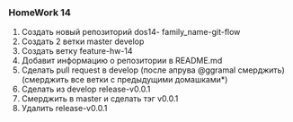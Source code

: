 

### HomeWork 14
1. Создать новый репозиторий dos14-
family_name-git-flow
2. Создать 2 ветки master develop
3. Cоздать ветку feature-hw-14
4. Добавит информацию о репозитории в
README.md
5. Сделать pull request в develop (после апрува
@ggramal смерджить) (cмерджить все ветки с
предыдущими домашками*)
6. Сделать из develop release-v0.0.1
7. Cмерджить в master и сделать тэг v0.0.1
8. Удалить release-v0.0.1
